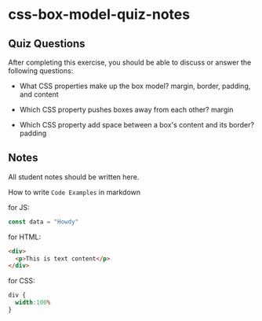 # css-box-model-quiz-notes

## Quiz Questions

After completing this exercise, you should be able to discuss or answer the following questions:

- What CSS properties make up the box model?
  margin, border, padding, and content

- Which CSS property pushes boxes away from each other?
  margin

- Which CSS property add space between a box's content and its border?
  padding

## Notes

All student notes should be written here.


How to write `Code Examples` in markdown

for JS:
```javascript
const data = "Howdy"
```

for HTML:
```html
<div>
  <p>This is text content</p>
</div>
```

for CSS:
```css
div {
  width:100%
}
```
